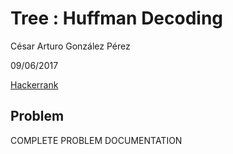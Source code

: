 # Tree : Huffman Decoding
César Arturo González Pérez

09/06/2017

[Hackerrank](https://www.hackerrank.com/challenges/tree-huffman-decoding/)

## Problem
COMPLETE PROBLEM DOCUMENTATION